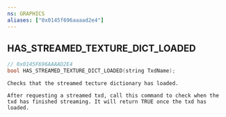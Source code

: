 ```yaml
---
ns: GRAPHICS
aliases: ["0x0145f696aaaad2e4"]
---
```

## HAS_STREAMED_TEXTURE_DICT_LOADED

```c
// 0x0145F696AAAAD2E4
bool HAS_STREAMED_TEXTURE_DICT_LOADED(string TxdName);
```

```
Checks that the streamed tecture dictionary has loaded.

After requesting a streamed txd, call this command to check when the txd has finished streaming. It will return TRUE once the txd has loaded.
```
